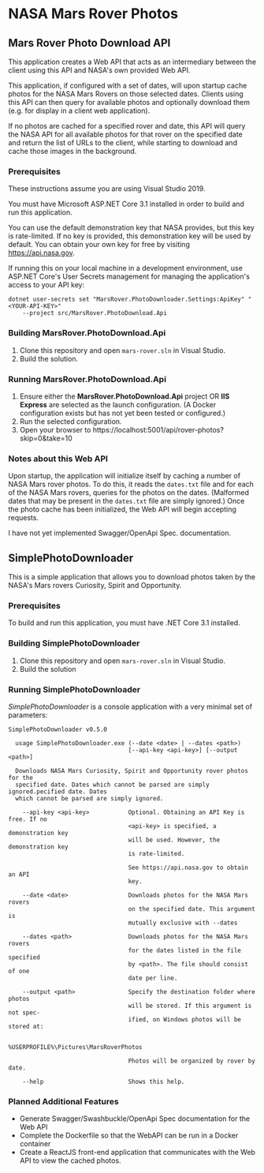 # NASA Mars Rover Photos

## Mars Rover Photo Download API

This application creates a Web API that acts as an intermediary between the client using this API
and NASA's own provided Web API.

This application, if configured with a set of dates, will upon startup cache photos for the NASA
Mars Rovers on those selected dates. Clients using this API can then query for available photos
and optionally download them (e.g. for display in a client web application).

If no photos are cached for a specified rover and date, this API will query the NASA API for all
available photos for that rover on the specified date and return the list of URLs to the client,
while starting to download and cache those images in the background.

### Prerequisites

These instructions assume you are using Visual Studio 2019.

You must have Microsoft ASP.NET Core 3.1 installed in order to build and run this application.

You can use the default demonstration key that NASA provides, but this key is rate-limited. If
no key is provided, this demonstration key will be used by default. You can obtain your own key
for free by visiting https://api.nasa.gov.

If running this on your local machine in a development environment, use ASP.NET Core's
User Secrets management for managing the application's access to your API key:

```shell
dotnet user-secrets set "MarsRover.PhotoDownloader.Settings:ApiKey" "<YOUR-API-KEY>"
    --project src/MarsRover.PhotoDownload.Api
```

### Building MarsRover.PhotoDownload.Api

1. Clone this repository and open `mars-rover.sln` in Visual Studio.
2. Build the solution.

### Running MarsRover.PhotoDownload.Api

1. Ensure either the **MarsRover.PhotoDownload.Api** project OR **IIS Express**
   are selected as the launch configuration. (A Docker configuration exists but
   has not yet been tested or configured.)
2. Run the selected configuration.
3. Open your browser to https://localhost:5001/api/rover-photos?skip=0&take=10

### Notes about this Web API

Upon startup, the application will initialize itself by caching a number of
NASA Mars rover photos. To do this, it reads the `dates.txt` file and for each
of the NASA Mars rovers, queries for the photos on the dates. (Malformed dates
that may be present in the `dates.txt` file are simply ignored.) Once the
photo cache has been initialized, the Web API will begin accepting requests.

I have not yet implemented Swagger/OpenApi Spec. documentation.

## SimplePhotoDownloader

This is a simple application that allows you to download photos taken by the
NASA's Mars rovers Curiosity, Spirit and Opportunity.

### Prerequisites

To build and run this application, you must have .NET Core 3.1 installed.

### Building SimplePhotoDownloader

1. Clone this repository and open `mars-rover.sln` in Visual Studio.
2. Build the solution

### Running SimplePhotoDownloader

_SimplePhotoDownloader_ is a console application with a very minimal set of parameters:

```
SimplePhotoDownloader v0.5.0

  usage SimplePhotoDownloader.exe (--date <date> | --dates <path>)
                                  [--api-key <api-key>] [--output <path>]

  Downloads NASA Mars Curiosity, Spirit and Opportunity rover photos for the
  specified date. Dates which cannot be parsed are simply ignored.pecified date. Dates
  which cannot be parsed are simply ignored.

    --api-key <api-key>           Optional. Obtaining an API Key is free. If no
                                  <api-key> is specified, a demonstration key
                                  will be used. However, the demonstration key
                                  is rate-limited.

                                  See https://api.nasa.gov to obtain an API
                                  key.

    --date <date>                 Downloads photos for the NASA Mars rovers
                                  on the specified date. This argument is
                                  mutually exclusive with --dates

    --dates <path>                Downloads photos for the NASA Mars rovers
                                  for the dates listed in the file specified
                                  by <path>. The file should consist of one
                                  date per line.

    --output <path>               Specify the destination folder where photos
                                  will be stored. If this argument is not spec-
                                  ified, on Windows photos will be stored at:

                                    %USERPROFILE%\Pictures\MarsRoverPhotos

                                  Photos will be organized by rover by date.

    --help                        Shows this help.
```

### Planned Additional Features

* Generate Swagger/Swashbuckle/OpenApi Spec documentation for the Web API
* Complete the Dockerfile so that the WebAPI can be run in a Docker container
* Create a ReactJS front-end application that communicates with the Web API to view the cached
  photos.